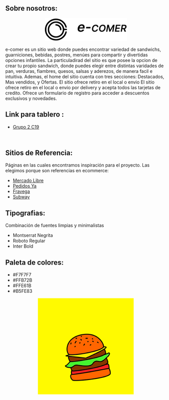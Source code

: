 









<h2>Sobre nosotros:</h2><div>   <p align="center">
<img width="257" height="72" src="/src/assets/to_readme/logo.png">
</p>
e-comer es un sitio web donde puedes encontrar variedad de sandwichs, guarniciones, bebidas, postres, menúes para compartir y divertidas opciones infantiles. La particuladirad del sitio es que posee la opcion de crear tu propio sandwich, donde puedes elegir entre distintas varidades de pan, verduras, fiambres, quesos, salsas y aderezos, de manera facil e intuitiva. Ademas, el home del sitio cuenta con tres secciones: Destacados, Mas vendidos, y Ofertas.
El sitio ofrece retiro en el local o envio
El sitio ofrece retiro en el local o envio por delivery y acepta todos las tarjetas de credito.
Ofrece un formulario de registro para acceder a descuentos exclusivos y novedades.

<br/>

 <h2>Link para tablero :</h2>
 <ul>
        <li><a href="https://trello.com/b/fcYKDrSJ/grupo-2-c19">Grupo 2 C19</a></li>
 </ul>
 
<br/>
<h2>Sitios de Referencia:</h2>
<div>
<p>Páginas en las cuales encontramos inspiración para el proyecto. Las elegimos porque son referencias en ecommerce:    </p>

 <ul>
        <li><a href="https://www.mercadolibre.com.ar">Mercado Libre</a></li>
        <li><a href="https://www.pedidosya.com.ar">Pedidos Ya</a></li>
        <li><a href="https://www.fravega.com">Fravega</a></li>
        <li><a href="https://www.subway.com/es-AR">Subway</a></li>
      </ul>
</div>

<h2>Tipografias:</h2>
<div>
      <p>Combinación de fuentes limpias y minimalistas</p>
      <ul>
          <li>Montserrat Negrita</li>
          <li>Roboto Regular</li>
          <li>Inter Bold</li>
      </ul>
</div>

<h2>Paleta de colores:</h2>
<div>
      <ul>
          <li>#F7F7F7</li>
          <li>#FFB72B</li>
          <li>#FFE61B</li>
          <li>#B5FE83</li>
      </ul>
</div>

<p align="center">
<img width="300" height="300" src="/src/assets/to_readme/splashhamb.gif">
</p>



